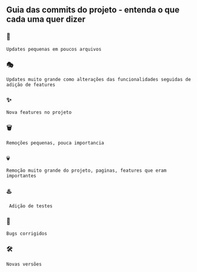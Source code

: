 ## Guia das commits do projeto - entenda o que cada uma quer dizer 


### :orange:
	Updates pequenas em poucos arquivos
### :performing_arts:
	Updates muito grande como alterações das funcionalidades seguidas de adição de features
### :sparkles:
    Nova features no projeto
### :wastebasket:
    Remoções pequenas, pouca importancia 
### :skull:
    Remoção muito grande do projeto, paginas, features que eram importantes
### :hotsprings:
     Adição de testes
### :mage:
	Bugs corrigidos
### :hammer_and_wrench:
    Novas versões
